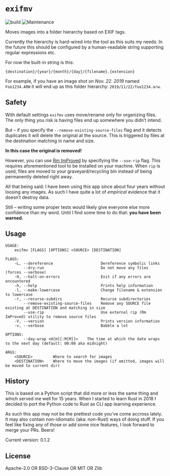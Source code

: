 
# `exifmv`

![build](https://github.com/virtualritz/exifmv/workflows/build/badge.svg) ![Maintenance](https://img.shields.io/badge/maintenance-passively--maintained-yellowgreen.svg)

Moves images into a folder hierarchy based on EXIF tags.

Currently the hierarchy is hard-wired into the tool as this suits my needs.
In the future this should be configured by a human-readable string
supporting regular expressions etc.

For now the built-in string is this:

`{destination}/{year}/{month}/{day}/{filename}.{extension}`

For example, if you have an image shot on *Nov. 22. 2019* named
`Foo1234.ARW` it will end up as this folder hierarchy:
`2019/11/22/foo1234.arw`.

## Safety

With default settings `exifmv` uses move/rename only for organizing files.
The only thing you risk is having files end up somewhere you didn’t intend.

But – if you specify the `--remove-existing-source-files` flag and it
detects duplicates it will delete the original at the source. This is
triggered by files at the destination matching in name and size.

**In this case the original is removed!**

However, you can use [Rm ImProved](https://github.com/nivekuil/rip) by
specifying the `--use-rip` flag. This requires aforementioned tool to be
installed on your machine. When `rip` is used, files are moved to your
graveyard/recycling bin instead of being permanently deleted right away.

All that being said: I have been using this app since about four years
without loosing any images. As such I have quite a lot of _empirical_
evidence that it doesn’t destroy data.

Still – writing some proper tests would likely give everyone else more
confidence than my word. Until I find some time to do that: **you have been
warned.**

## Usage

```
USAGE:
    exifmv [FLAGS] [OPTIONS] <SOURCE> [DESTINATION]

FLAGS:
    -L, --dereference                     Dereference symbolic links
        --dry-run                         Do not move any files (forces --verbose)
    -H, --halt-on-errors                  Exit if any errors are encountered
    -h, --help                            Prints help information
    -l, --make-lowercase                  Change filename & extension to lowercase
    -r, --recurse-subdirs                 Recurse subdirectories
        --remove-existing-source-files    Remove any SOURCE file existing at DESTINATION and matching in size
        --use-rip                         Use external rip (Rm ImProved) utility to remove source files
    -V, --version                         Prints version information
    -v, --verbose                         Babble a lot

OPTIONS:
        --day-wrap <H[H][:M[M]]>    The time at which the date wraps to the next day (default: 00:00 aka midnight)

ARGS:
    <SOURCE>         Where to search for images
    <DESTINATION>    Where to move the images (if omitted, images will be moved to current dir)
```

## History

This is based on a Python script that did more or less the same thing and
which served me well for 15 years. When I started to learn Rust in 2018 I
decided to port the Python code to Rust as CLI app learning experience.

As such this app may not be the prettiest code you've come accross lately.
It may also contain non-idiomatic (aka: non-Rust) ways of doing stuff. If
you feel like fixing any of those or add some nice features, I look forward
to merge your PRs. Beers!

Current version: 0.1.2

## License

Apache-2.0 OR BSD-3-Clause OR MIT OR Zlib
